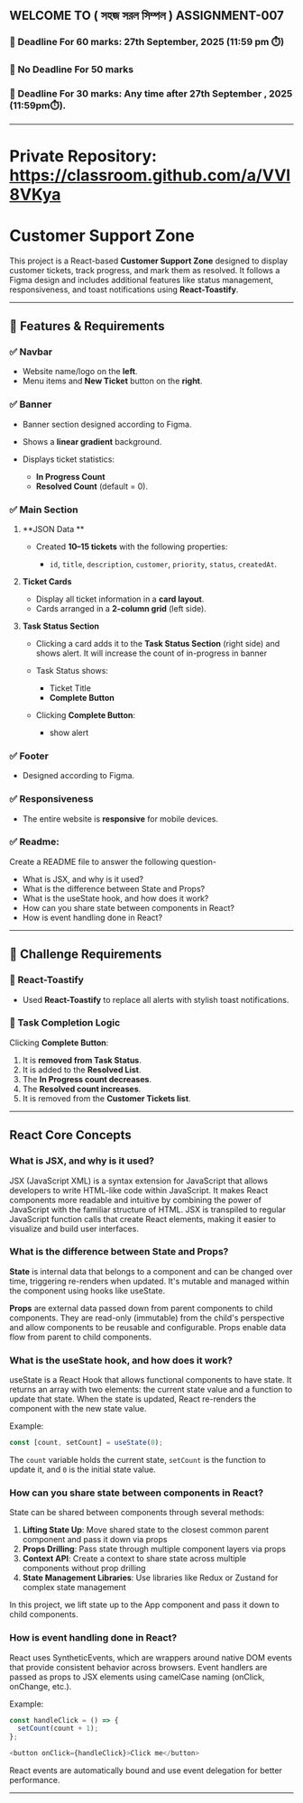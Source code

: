 
## WELCOME TO ( সহজ সরল সিম্পল ) ASSIGNMENT-007

### 📅 Deadline For 60 marks: 27th September, 2025 (11:59 pm ⏱️)

### 📅 No Deadline For 50 marks 

### 📅 Deadline For 30 marks: Any time after 27th September , 2025 (11:59pm⏱️).

---

# Private Repository: https://classroom.github.com/a/VVl8VKya

# Customer Support Zone

This project is a React-based **Customer Support Zone** designed to display customer tickets, track progress, and mark them as resolved. It follows a Figma design and includes additional features like status management, responsiveness, and toast notifications using **React-Toastify**.

---

## 📌 Features & Requirements 

### ✅ Navbar 

* Website name/logo on the **left**.
* Menu items and **New Ticket** button on the **right**.

### ✅ Banner

* Banner section designed according to Figma.
* Shows a **linear gradient** background.
* Displays ticket statistics:

  * **In Progress Count**
  * **Resolved Count** (default = 0).

### ✅ Main Section

1. **JSON Data **

   * Created **10–15 tickets** with the following properties:

     * `id`, `title`, `description`, `customer`, `priority`, `status`, `createdAt`.

2. **Ticket Cards**

   * Display all ticket information in a **card layout**.
   * Cards arranged in a **2-column grid** (left side).

3. **Task Status Section**

   * Clicking a card adds it to the **Task Status Section** (right side) and shows alert. It will increase the count of in-progress in banner
   * Task Status shows:

     * Ticket Title
     * **Complete Button**
   * Clicking **Complete Button**:

     * show alert
     


### ✅ Footer 

* Designed according to Figma.

### ✅ Responsiveness 

* The entire website is **responsive** for mobile devices.

### ✅ Readme: 
Create a README file to answer the following question-

 - What is JSX, and why is it used?
 - What is the difference between State and Props?
 - What is the useState hook, and how does it work?
 - How can you share state between components in React?
 - How is event handling done in React?

---

### 

## 📌 Challenge Requirements 

### 🔔 React-Toastify 

* Used **React-Toastify** to replace all alerts with stylish toast notifications.

### 📝 Task Completion Logic 

Clicking **Complete Button**:

1. It is **removed from Task Status**. 
2. It is added to the **Resolved List**. 
3. The **In Progress count decreases**. 
4. The **Resolved count increases**. 
5. It is removed from the **Customer Tickets list**. 


---

## React Core Concepts

### What is JSX, and why is it used?

JSX (JavaScript XML) is a syntax extension for JavaScript that allows developers to write HTML-like code within JavaScript. It makes React components more readable and intuitive by combining the power of JavaScript with the familiar structure of HTML. JSX is transpiled to regular JavaScript function calls that create React elements, making it easier to visualize and build user interfaces.

### What is the difference between State and Props?

**State** is internal data that belongs to a component and can be changed over time, triggering re-renders when updated. It's mutable and managed within the component using hooks like useState.

**Props** are external data passed down from parent components to child components. They are read-only (immutable) from the child's perspective and allow components to be reusable and configurable. Props enable data flow from parent to child components.

### What is the useState hook, and how does it work?

useState is a React Hook that allows functional components to have state. It returns an array with two elements: the current state value and a function to update that state. When the state is updated, React re-renders the component with the new state value.

Example:
```javascript
const [count, setCount] = useState(0);
```

The `count` variable holds the current state, `setCount` is the function to update it, and `0` is the initial state value.

### How can you share state between components in React?

State can be shared between components through several methods:

1. **Lifting State Up**: Move shared state to the closest common parent component and pass it down via props
2. **Props Drilling**: Pass state through multiple component layers via props
3. **Context API**: Create a context to share state across multiple components without prop drilling
4. **State Management Libraries**: Use libraries like Redux or Zustand for complex state management

In this project, we lift state up to the App component and pass it down to child components.

### How is event handling done in React?

React uses SyntheticEvents, which are wrappers around native DOM events that provide consistent behavior across browsers. Event handlers are passed as props to JSX elements using camelCase naming (onClick, onChange, etc.).

Example:
```javascript
const handleClick = () => {
  setCount(count + 1);
};

<button onClick={handleClick}>Click me</button>
```

React events are automatically bound and use event delegation for better performance.

---


